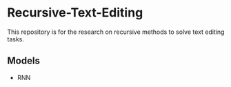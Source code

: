 # Recursive-Text-Editing
This repository is for the research on recursive methods to solve text editing tasks.

## Models
+ RNN 
